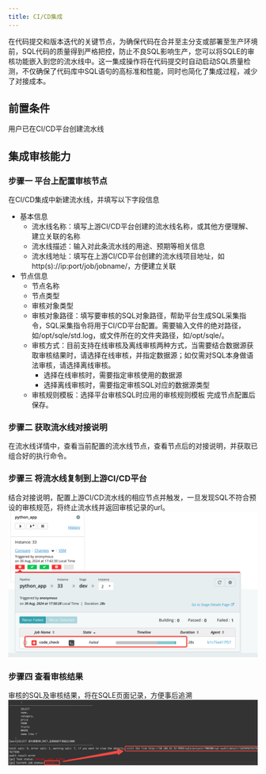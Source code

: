 ```yaml
---
title: CI/CD集成
---
```


在代码提交和版本迭代的关键节点，为确保代码在合并至主分支或部署至生产环境前，SQL代码的质量得到严格把控，防止不良SQL影响生产，您可以将SQLE的审核功能嵌入到您的流水线中。这一集成操作将在代码提交时自动启动SQL质量检测，不仅确保了代码库中SQL语句的高标准和性能，同时也简化了集成过程，减少了对接成本。

## 前置条件

用户已在CI/CD平台创建流水线

## 集成审核能力

### 步骤一 平台上配置审核节点

在CI/CD集成中新建流水线，并填写以下字段信息
* 基本信息
  * 流水线名称：填写上游CI/CD平台创建的流水线名称，或其他方便理解、建立关联的名称
  * 流水线描述：输入对此条流水线的用途、预期等相关信息
  * 流水线地址：填写在上游CI/CD平台创建的流水线项目地址，如http(s)://ip:port/job/jobname/，方便建立关联
* 节点信息
  * 节点名称
  * 节点类型
  * 审核对象类型
  * 审核对象路径：填写要审核的SQL对象路径，帮助平台生成SQL采集指令，SQL采集指令将用于CI/CD平台配置。需要输入文件的绝对路径，如/opt/sqle/std.log，或文件所在的文件夹路径，如/opt/sqle/。
  * 审核方式：目前支持在线审核及离线审核两种方式，当需要结合数据源获取审核结果时，请选择在线审核，并指定数据源；如仅需对SQL本身做语法审核，请选择离线审核。
    * 选择在线审核时，需要指定审核使用的数据源
    * 选择离线审核时，需要指定审核SQL对应的数据源类型
  * 审核规则模板：选择平台审核SQL时应用的审核规则模板
完成节点配置后保存。

### 步骤二 获取流水线对接说明

在流水线详情中，查看当前配置的流水线节点，查看节点后的对接说明，并获取已组合好的执行命令。

### 步骤三 将流水线复制到上游CI/CD平台

结合对接说明，配置上游CI/CD流水线的相应节点并触发，一旦发现SQL不符合预设的审核规范，将终止流水线并返回审核记录的url。
![pipieline](img/pipeline.png)

### 步骤四 查看审核结果
审核的SQL及审核结果，将在SQLE页面记录，方便事后追溯
![pipelineresult](img/pipelineresult.png)









